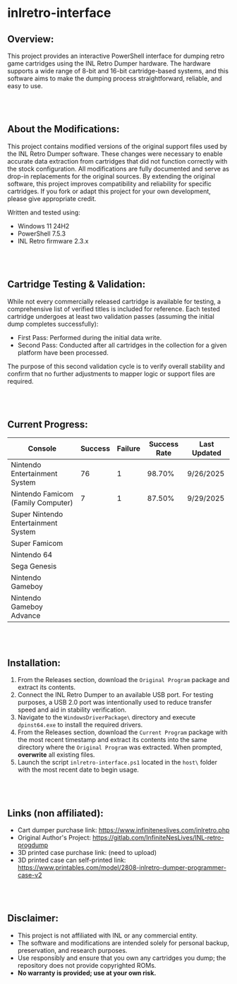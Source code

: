 # inlretro-interface

## Overview:
This project provides an interactive PowerShell interface for dumping retro game cartridges using the INL Retro Dumper hardware. The hardware supports a wide range of 8-bit and 16-bit cartridge-based systems, and this software aims to make the dumping process straightforward, reliable, and easy to use.

<br/><br/>
## About the Modifications:
This project contains modified versions of the original support files used by the INL Retro Dumper software. These changes were necessary to enable accurate data extraction from cartridges that did not function correctly with the stock configuration. All modifications are fully documented and serve as drop-in replacements for the original sources. By extending the original software, this project improves compatibility and reliability for specific cartridges. If you fork or adapt this project for your own development, please give appropriate credit.

Written and tested using:
* Windows 11 24H2
* PowerShell 7.5.3
* INL Retro firmware 2.3.x

<br/><br/>
## Cartridge Testing & Validation:
While not every commercially released cartridge is available for testing, a comprehensive list of verified titles is included for reference. Each tested cartridge undergoes at least two validation passes (assuming the initial dump completes successfully):
- First Pass: Performed during the initial data write.
- Second Pass: Conducted after all cartridges in the collection for a given platform have been processed.

The purpose of this second validation cycle is to verify overall stability and confirm that no further adjustments to mapper logic or support files are required.

<br/><br/>
## Current Progress:
| Console | Success | Failure | Success Rate | Last Updated |
| -- | -- | -- | -- | -- |
| Nintendo Entertainment System | 76 | 1 | 98.70% | 9/26/2025 |
| Nintendo Famicom (Family Computer) | 7 | 1 | 87.50% | 9/29/2025 |
| Super Nintendo Entertainment System | | | | |
| Super Famicom | | | | |
| Nintendo 64 | | | | |
| Sega Genesis | | | | |
| Nintendo Gameboy | | | | |
| Nintendo Gameboy Advance | | | | |

<br/><br/>
## Installation:
1. From the Releases section, download the `Original Program` package and extract its contents.
2. Connect the INL Retro Dumper to an available USB port. For testing purposes, a USB 2.0 port was intentionally used to reduce transfer speed and aid in stability verification.
3. Navigate to the `WindowsDriverPackage\` directory and execute `dpinst64.exe` to install the required drivers.
4. From the Releases section, download the `Current Program` package with the most recent timestamp and extract its contents into the same directory where the `Original Program` was extracted. When prompted, **overwrite** all existing files.
5. Launch the script `inlretro-interface.ps1` located in the `host\` folder with the most recent date to begin usage.

<br/><br/>
## Links (non affiliated):
- Cart dumper purchase link: https://www.infiniteneslives.com/inlretro.php
- Original Author's Project: https://gitlab.com/InfiniteNesLives/INL-retro-progdump
- 3D printed case purchase link: (need to upload)
- 3D printed case can self-printed link: https://www.printables.com/model/2808-inlretro-dumper-programmer-case-v2

<br/><br/>
## Disclaimer:
- This project is not affiliated with INL or any commercial entity.
- The software and modifications are intended solely for personal backup, preservation, and research purposes.
- Use responsibly and ensure that you own any cartridges you dump; the repository does not provide copyrighted ROMs.
- **No warranty is provided; use at your own risk.**
